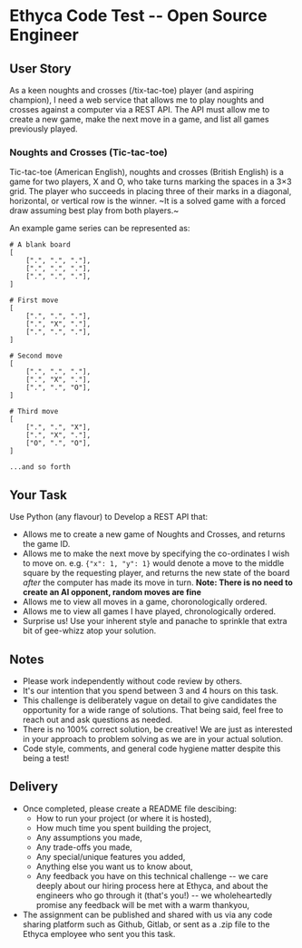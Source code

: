 # Ethyca Code Test -- Open Source Engineer

## User Story
As a keen noughts and crosses (/tix-tac-toe) player (and aspiring champion), I need a web service that allows me to play noughts and crosses against a computer via a REST API. The API must allow me to create a new game, make the next move in a game, and list all games previously played.

### Noughts and Crosses (Tic-tac-toe)
Tic-tac-toe (American English), noughts and crosses (British English) is a game for two players, X and O, who take turns marking the spaces in a 3×3 grid. The player who succeeds in placing three of their marks in a diagonal, horizontal, or vertical row is the winner. ~It is a solved game with a forced draw assuming best play from both players.~

An example game series can be represented as:
```
# A blank board
[
    [".", ".", "."],
    [".", ".", "."],
    [".", ".", "."],
]

# First move
[
    [".", ".", "."],
    [".", "X", "."],
    [".", ".", "."],
]

# Second move
[
    [".", ".", "."],
    [".", "X", "."],
    [".", ".", "O"],
]

# Third move
[
    [".", ".", "X"],
    [".", "X", "."],
    ["O", ".", "O"],
]

...and so forth
```

## Your Task
Use Python (any flavour) to Develop a REST API that:
- Allows me to create a new game of Noughts and Crosses, and returns the game ID.
- Allows me to make the next move by specifying the co-ordinates I wish to move on. e.g. `{"x": 1, "y": 1}` would denote a move to the middle square by the requesting player, and returns the new state of the board _after_ the computer has made its move in turn. __Note: There is no need to create an AI opponent, random moves are fine__
- Allows me to view all moves in a game, choronologically ordered.
- Allows me to view all games I have played, chronologically ordered.
- Surprise us! Use your inherent style and panache to sprinkle that extra bit of gee-whizz atop your solution.


## Notes
- Please work independently without code review by others.
- It's our intention that you spend between 3 and 4 hours on this task.
- This challenge is deliberately vague on detail to give candidates the opportunity for a wide range of solutions. That being said, feel free to reach out and ask questions as needed.
- There is no 100% correct solution, be creative! We are just as interested in your approach to problem solving as we are in your actual solution.
- Code style, comments, and general code hygiene matter despite this being a test!


## Delivery
- Once completed, please create a README file descibing:
  - How to run your project (or where it is hosted),
  - How much time you spent building the project,
  - Any assumptions you made,
  - Any trade-offs you made,
  - Any special/unique features you added,
  - Anything else you want us to know about,
  - Any feedback you have on this technical challenge -- we care deeply about our hiring process here at Ethyca, and about the engineers who go through it (that's you!) -- we wholeheartedly promise any feedback will be met with a warm thankyou,
- The assignment can be published and shared with us via any code sharing platform such as Github, Gitlab, or sent as a .zip file to the Ethyca employee who sent you this task.
